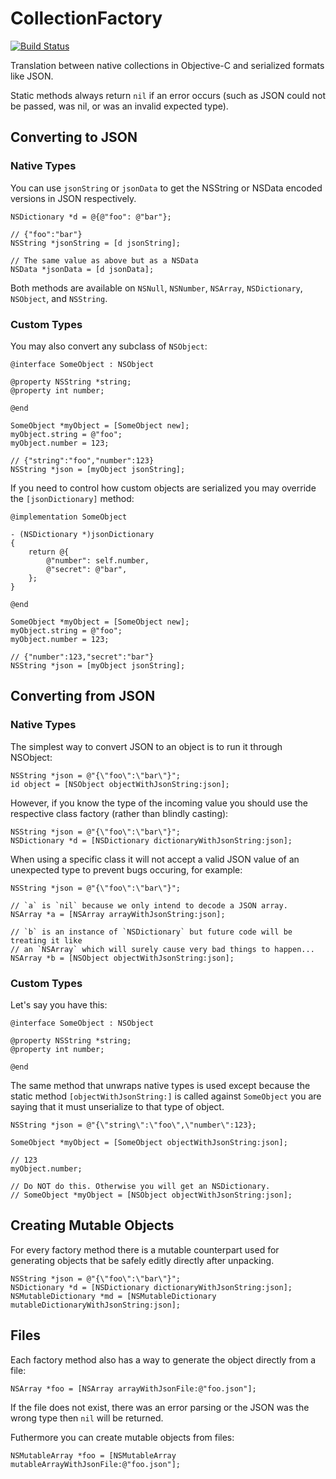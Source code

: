 CollectionFactory
=================

[![Build Status](https://travis-ci.org/elliotchance/CollectionFactory.svg?branch=master)](https://travis-ci.org/elliotchance/CollectionFactory)

Translation between native collections in Objective-C and serialized formats
like JSON.

Static methods always return `nil` if an error occurs (such as JSON could not be
passed, was nil, or was an invalid expected type).


Converting to JSON
------------------

### Native Types

You can use `jsonString` or `jsonData` to get the NSString or NSData encoded
versions in JSON respectively.

```objc
NSDictionary *d = @{@"foo": @"bar"};

// {"foo":"bar"}
NSString *jsonString = [d jsonString];

// The same value as above but as a NSData
NSData *jsonData = [d jsonData];
```

Both methods are available on `NSNull`, `NSNumber`, `NSArray`, `NSDictionary`,
`NSObject`, and `NSString`.

### Custom Types

You may also convert any subclass of `NSObject`:

```objc
@interface SomeObject : NSObject

@property NSString *string;
@property int number;

@end
```

```objc
SomeObject *myObject = [SomeObject new];
myObject.string = @"foo";
myObject.number = 123;

// {"string":"foo","number":123}
NSString *json = [myObject jsonString];
```

If you need to control how custom objects are serialized you may override the
`[jsonDictionary]` method:

```objc
@implementation SomeObject

- (NSDictionary *)jsonDictionary
{
    return @{
        @"number": self.number,
        @"secret": @"bar",
    };
}

@end
```

```objc
SomeObject *myObject = [SomeObject new];
myObject.string = @"foo";
myObject.number = 123;

// {"number":123,"secret":"bar"}
NSString *json = [myObject jsonString];
```

Converting from JSON
--------------------

### Native Types

The simplest way to convert JSON to an object is to run it through NSObject:

```objc
NSString *json = @"{\"foo\":\"bar\"}";
id object = [NSObject objectWithJsonString:json];
```

However, if you know the type of the incoming value you should use the
respective class factory (rather than blindly casting):

```objc
NSString *json = @"{\"foo\":\"bar\"}";
NSDictionary *d = [NSDictionary dictionaryWithJsonString:json];
```

When using a specific class it will not accept a valid JSON value of an
unexpected type to prevent bugs occuring, for example:

```objc
NSString *json = @"{\"foo\":\"bar\"}";

// `a` is `nil` because we only intend to decode a JSON array.
NSArray *a = [NSArray arrayWithJsonString:json];

// `b` is an instance of `NSDictionary` but future code will be treating it like
// an `NSArray` which will surely cause very bad things to happen...
NSArray *b = [NSObject objectWithJsonString:json];
```

### Custom Types

Let's say you have this:

```objc
@interface SomeObject : NSObject

@property NSString *string;
@property int number;

@end
```

The same method that unwraps native types is used except because the static
method `[objectWithJsonString:]` is called against `SomeObject` you are saying
that it must unserialize to that type of object.

```objc
NSString *json = @"{\"string\":\"foo\",\"number\":123};

SomeObject *myObject = [SomeObject objectWithJsonString:json];

// 123
myObject.number;

// Do NOT do this. Otherwise you will get an NSDictionary.
// SomeObject *myObject = [NSObject objectWithJsonString:json];
```

Creating Mutable Objects
------------------------

For every factory method there is a mutable counterpart used for generating
objects that be safely editly directly after unpacking.

```objc
NSString *json = @"{\"foo\":\"bar\"}";
NSDictionary *d = [NSDictionary dictionaryWithJsonString:json];
NSMutableDictionary *md = [NSMutableDictionary mutableDictionaryWithJsonString:json];
```

Files
-----

Each factory method also has a way to generate the object directly from a file:

```objc
NSArray *foo = [NSArray arrayWithJsonFile:@"foo.json"];
```

If the file does not exist, there was an error parsing or the JSON was the wrong
type then `nil` will be returned.

Futhermore you can create mutable objects from files:

```objc
NSMutableArray *foo = [NSMutableArray mutableArrayWithJsonFile:@"foo.json"];
```
